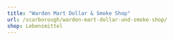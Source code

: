 ```yaml
---
title: "Warden Mart Dollar & Smoke Shop"
url: /scarborough/warden-mart-dollar-und-smoke-shop/
shop: Lebensmittel
---
```

